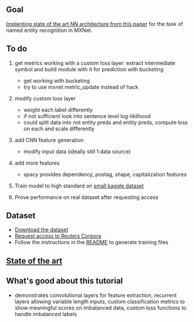## Goal

[Implenting state of the art NN architecture from this paper](https://www.aclweb.org/anthology/Q16-1026) for the task of named entity recognition in MXNet.

## To do

1. get metrics working with a custom loss layer: extract intermediate symbol and build module with it for prediction with bucketing

    - get working with bucketing
    - try to use mxnet metric_update instead of hack

2. modify custom loss layer

    -  weight each label differently
    - if not sufficient look into sentence level log-liklihood
    - could split data into not entity preds and entity preds, compute loss on each and scale differently

3. add CNN feature generation

    - modify input data (ideally still 1 data source)

4. add more features

    - spacy provides dependency, postag, shape, capitalization features

5. Train model to high standard on [small kaggle dataset](https://www.kaggle.com/abhinavwalia95/entity-annotated-corpus)
6. Prove performance on real dataset after requesting access

## Dataset

- [Download the dataset](https://www.clips.uantwerpen.be/conll2003/ner.tgz)
- [Request access to Reuters Corpora](http://trec.nist.gov/data/reuters/reuters.html)
- Follow the instructions in the [README](https://www.clips.uantwerpen.be/conll2003/ner/000README) to generate training files

## [State of the art](https://aclweb.org/aclwiki/CONLL-2003_(State_of_the_art))


## What's good about this tutorial

- demonstrates convolutional layers for feature extraction, recurrent layers allowing variable length inputs, custom classification metrics to show meaningful scores on imbalanced data, custom loss functions to handle imbalanced labels

